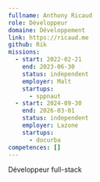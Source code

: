 ```yaml
---
fullname: Anthony Ricaud
role: Développeur
domaine: Développement
link: https://ricaud.me
github: Rik
missions:
  - start: 2022-02-21
    end: 2023-06-30
    status: independent
    employer: Malt
    startups:
      - sppnaut
  - start: 2024-09-30
    end: 2026-03-01
    status: independent
    employer: Lazone
    startups:
      - docurba
competences: []
---
```

Développeur full-stack
